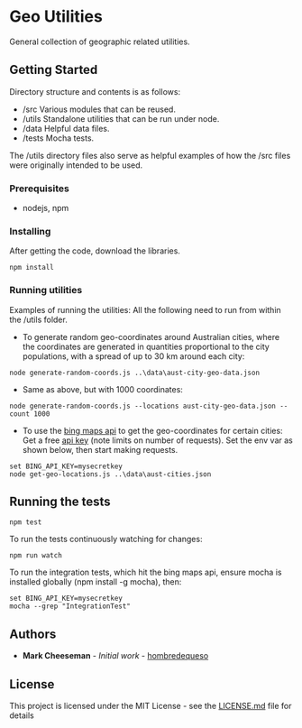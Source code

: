 # Geo Utilities

General collection of geographic related utilities.

## Getting Started

Directory structure and contents is as follows:
* /src      Various modules that can be reused.
* /utils    Standalone utilities that can be run under node.
* /data     Helpful data files.
* /tests    Mocha tests.

The /utils directory files also serve as helpful examples of how the /src files were originally intended to be used.

### Prerequisites

* nodejs, npm

### Installing

After getting the code, download the libraries.
```
npm install
```

### Running utilities

Examples of running the utilities:
All the following need to run from within the /utils folder.

* To generate random geo-coordinates around Australian cities, where the coordinates are generated in quantities proportional to the city populations, with a spread of up to 30 km around each city:
```
node generate-random-coords.js ..\data\aust-city-geo-data.json
```

* Same as above, but with 1000 coordinates:
```
node generate-random-coords.js --locations aust-city-geo-data.json --count 1000
```

* To use the [bing maps api](https://msdn.microsoft.com/en-us/library/dd877180.aspx) to get the geo-coordinates for certain cities:
Get a free [api key](https://msdn.microsoft.com/en-us/library/ff428642.aspx) (note limits on number of requests).
Set the env var as shown below, then start making requests.

```
set BING_API_KEY=mysecretkey
node get-geo-locations.js ..\data\aust-cities.json
```

## Running the tests

```
npm test
```

To run the tests continuously watching for changes:

```
npm run watch
```

To run the integration tests, which hit the bing maps api, ensure mocha is installed globally (npm install -g mocha), then:

```
set BING_API_KEY=mysecretkey
mocha --grep "IntegrationTest"
```

## Authors

* **Mark Cheeseman** - *Initial work* - [hombredequeso](https://github.com/hombredequeso)

## License

This project is licensed under the MIT License - see the [LICENSE.md](LICENSE.md) file for details

